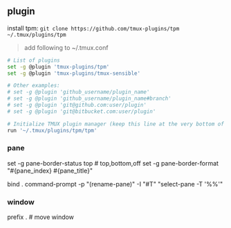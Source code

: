 
## plugin
install tpm:
`git clone https://github.com/tmux-plugins/tpm ~/.tmux/plugins/tpm`
> add following to ~/.tmux.conf
```sh
# List of plugins
set -g @plugin 'tmux-plugins/tpm'
set -g @plugin 'tmux-plugins/tmux-sensible'

# Other examples:
# set -g @plugin 'github_username/plugin_name'
# set -g @plugin 'github_username/plugin_name#branch'
# set -g @plugin 'git@github.com:user/plugin'
# set -g @plugin 'git@bitbucket.com:user/plugin'

# Initialize TMUX plugin manager (keep this line at the very bottom of tmux.conf)
run '~/.tmux/plugins/tpm/tpm'
```
### pane
set -g pane-border-status top # top,bottom,off
set -g pane-border-format "#{pane_index} #{pane_title}"
<!-- bind command prompt https://unix.stackexchange.com/questions/564618/set-tmux-pane-title-to-user-defined-if-exists-else-current-working-file-or-dire -->
bind . command-prompt -p "(rename-pane)" -I "#T" "select-pane -T '%%'"

### window
prefix . # move window

